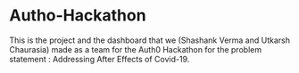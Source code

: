 # Autho-Hackathon
This is the project and the dashboard that we (Shashank Verma and Utkarsh Chaurasia) made as a team for the Auth0 Hackathon for the problem statement :
Addressing After Effects of Covid-19.
